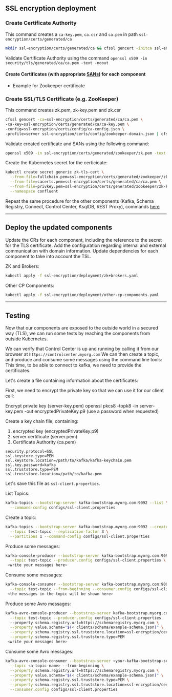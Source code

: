 ## SSL encryption deployment

### Create Certificate Authority

This command creates a `ca-key.pem`, `ca.csr` and `ca.pem` in path `ssl-encryption/certs/generated/ca`

```sh
mkdir ssl-encryption/certs/generated/ca && cfssl gencert -initca ssl-encryption/certs/config/ca-csr.json | cfssljson -bare ssl-encryption/certs/generated/ca/ca -
```
Validate Certificate Authority using the command `openssl x509 -in security/tls/generated/ca/ca.pem -text -noout`

#### Create Certificates (with appropriate [SANs](https://docs.confluent.io/operator/current/co-network-encryption.html#configure-network-encryption-with-co-long)) for each component

- Example for Zookeeper certificate

### Create SSL/TLS Certificate (e.g. ZooKeeper)

This command creates zk.pem, zk-key.pem and zk.csr

```sh
cfssl gencert -ca=ssl-encryption/certs/generated/ca/ca.pem \
-ca-key=ssl-encryption/certs/generated/ca/ca-key.pem \
-config=ssl-encryption/certs/config/ca-config.json \
-profile=server ssl-encryption/certs/config/zookeeper-domain.json | cfssljson -bare ssl-encryption/certs/generated/zookeeper/zk
```

Validate created certificate and SANs using the following command:

```sh
openssl x509 -in ssl-encryption/certs/generated/zookeeper/zk.pem -text -noout
```

Create the Kubernetes secret for the certicicate: 

```sh
kubectl create secret generic zk-tls-cert \
  --from-file=fullchain.pem=ssl-encryption/certs/generated/zookeeper/zk.pem \
  --from-file=cacerts.pem=ssl-encryption/certs/generated/ca/ca.pem \
  --from-file=privkey.pem=ssl-encryption/certs/generated/zookeeper/zk-key.pem \
  --namespace confluent
```

Repeat the same procedure for the other components (Kafka, Schema Registry, Connect, Control Center, KsqlDB, REST Proxy), commands [here](certs/commands.txt)

--- 

## Deploy the updated components

Update the CRs for each component, including the reference to the secret for the TLS certificate.
Add the configuration regarding internal and external communication with domain information. 
Update dependencies for each component to take into account the TSL. 

ZK and Brokers:
```sh
kubectl apply -f ssl-encryption/deployment/zk+brokers.yaml
```

Other CP Components: 
```sh
kubectl apply -f ssl-encryption/deployment/other-cp-components.yaml
```

---

## Testing

Now that our components are exposed to the outside world in a secured way (TLS), we can run some tests by reaching the components from outside Kubernetes. 

We can verify that Control Center is up and running by calling it from our browser at `https://controlcenter.myorg.com`
We can then create a topic, and produce and consume some messages using the command line tools:
This time, to be able to connect to kafka, we need to provide the certificates.

Let's create a file containing information about the certificates:

First, we need to encrypt the private key so that we can use it for our client call:

Encrypt private key (server-key.pem)
openssl pkcs8 -topk8 -in server-key.pem -out encryptedPrivateKey.p9 
(use a password when requested)

Create a key chain file, containing: 

1. encrypted key (encryptedPrivateKey.p9)
2. server certificate (server.pem)
3. Certificate Authority (ca.pem)

```properties
security.protocol=SSL
ssl.keystore.type=PEM
ssl.keystore.location=/path/to/kafka/kafka-keychain.pem
ssl.key.password=kafka
ssl.truststore.type=PEM
ssl.truststore.location=/path/to/kafka.pem
```

Let's save this file as `ssl-client.properties`.

List Topics:

```sh
kafka-topics --bootstrap-server kafka-bootstrap.myorg.com:9092 --list \
  --command-config configs/ssl-client.properties
```

Create a topic:

```sh
kafka-topics --bootstrap-server kafka-bootstrap.myorg.com:9092 --create \
  --topic test-topic --replication-factor 3 \
  --partitions 1 --command-config configs/ssl-client.properties
```

Produce some messages: 

```sh
kafka-console-producer --bootstrap-server kafka-bootstrap.myorg.com:9092 \
  --topic test-topic --producer.config configs/ssl-client.properties \
 <write your messages here>
```

Consume some messages: 

```sh
kafka-console-consumer --bootstrap-server kafka-bootstrap.myorg.com:9092 \
  --topic test-topic --from-beginning --consumer.config configs/ssl-client.properties \
 <the messages in the topic will be shown here>
```


Produce some Avro messages:

```sh
kafka-avro-console-producer --bootstrap-server kafka-bootstrap.myorg.com:9092 \
  --topic test-topic --producer.config configs/ssl-client.properties
  --property schema.registry.url=https://schemaregistry.myorg.com \
  --property value.schema="$(< clients/schema/example-schema.json)" \
  --property schema.registry.ssl.truststore.location=ssl-encryption/certs/generated/schema-registry/sr.pem \
  --property schema.registry.ssl.truststore.type=PEM
 <write your messages here>
```


Consume some Avro messages:

```sh
kafka-avro-console-consumer --bootstrap-server <your-kafka-bootstrap-server> \
  --topic <a-topic-name> --from-beginning \
  --property schema.registry.url=https://schemaregistry.myorg.com \
  --property value.schema="$(< clients/schema/example-schema.json)" \
  --property schema.registry.ssl.truststore.type=PEM \
  --property schema.registry.ssl.truststore.location=ssl-encryption/certs/generated/schema-registry/sr.pem \
  --consumer.config configs/ssl-client.properties
```